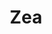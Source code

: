 ---
title: "Zea"
description: "Zea"
layout: shop
keywords:
  - 美食競賽
  - 台灣美食
  - 美食精選
datePublished: "2025-06-30"
dateModified: "2025-07-05"
city: "台北市"
district: "大安區"
address: "台北市大安區仁愛路四段300巷20弄5號"
phone: ""
geo: "25.036342071191104, 121.55410521284944"
google_map: "https://maps.app.goo.gl/ScwFcevKTtKBrx2S6"
footinder: "https://footinder.com.tw/%E5%8F%B0%E5%8C%97%E5%B8%82%E5%A4%A7%E5%AE%89%E5%8D%80/176069/"
official: "https://www.instagram.com/zea.tpe/"
award:
  - name: "500盤"
    year: "2024"
    entries:
      - dishes:
          - "Ceviche 龜山島胭脂蝦/Perseus Oscietra魚子醬/燈籠果"

---